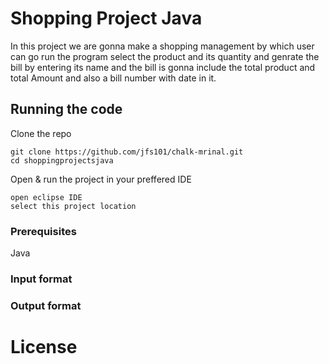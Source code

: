 # Shopping Project Java
In this project we are gonna make a shopping management by which user can go run the program select the product and its quantity and genrate the bill by entering its name and the bill is gonna include the total product and total Amount and also a bill number with date in it.

## Running the code
Clone the repo
~~~
git clone https://github.com/jfs101/chalk-mrinal.git
cd shoppingprojectsjava
~~~
Open & run the project in your preffered IDE
~~~
open eclipse IDE
select this project location
~~~
### Prerequisites
Java
### Input format

### Output format

# License
